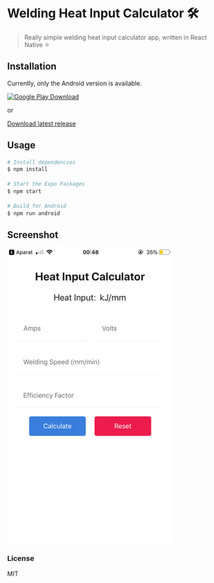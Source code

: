 # Welding Heat Input Calculator 🛠️

> Really simple welding heat input calculator app, written in React Native ⚛️

## Installation

Currently, only the Android version is available.

[![Google Play Download][google-play-badge]][google-play-download]

or

[Download latest release](https://github.com/xxczaki/welding-heat-input-calculator/releases/latest)

## Usage

```bash
# Install dependencies
$ npm install

# Start the Expo Packages
$ npm start

# Build for Android
$ npm run android
```

## Screenshot

![](screenshot.png)

### License

MIT

[google-play-badge]: https://play.google.com/intl/en_us/badges/images/badge_new.png
[google-play-download]: https://play.google.com/store/apps/details?id=com.kepinski.weldingheatinputcalculator
